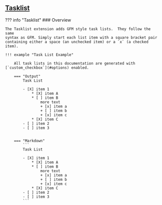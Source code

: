 ## [Tasklist](https://facelessuser.github.io/pymdown-extensions/extensions/tasklist)

??? info "Tasklist"
    ### Overview

    The Tasklist extension adds GFM style task lists.  They follow the same
    syntax as GFM. Simply start each list item with a square bracket pair
    containing either a space (an unchecked item) or a `x` (a checked item).

    !!! example "Task List Example"

        All task lists in this documentation are generated with [`custom_checkbox`](#options) enabled.

        === "Output"
            Task List

            - [X] item 1
                * [X] item A
                * [ ] item B
                    more text
                    + [x] item a
                    + [ ] item b
                    + [x] item c
                * [X] item C
            - [ ] item 2
            - [ ] item 3


        === "Markdown"
            ```
            Task List

            - [X] item 1
                * [X] item A
                * [ ] item B
                    more text
                    + [x] item a
                    + [ ] item b
                    + [x] item c
                * [X] item C
            - [ ] item 2
            - [ ] item 3
            ```
